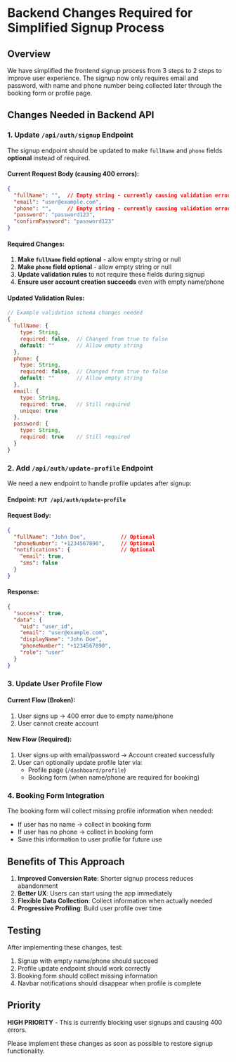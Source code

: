 # Backend Changes Required for Simplified Signup Process

## Overview
We have simplified the frontend signup process from 3 steps to 2 steps to improve user experience. The signup now only requires email and password, with name and phone number being collected later through the booking form or profile page.

## Changes Needed in Backend API

### 1. Update `/api/auth/signup` Endpoint

The signup endpoint should be updated to make `fullName` and `phone` fields **optional** instead of required.

#### Current Request Body (causing 400 errors):
```json
{
  "fullName": "",  // Empty string - currently causing validation errors
  "email": "user@example.com",
  "phone": "",     // Empty string - currently causing validation errors  
  "password": "password123",
  "confirmPassword": "password123"
}
```

#### Required Changes:
1. **Make `fullName` field optional** - allow empty string or null
2. **Make `phone` field optional** - allow empty string or null
3. **Update validation rules** to not require these fields during signup
4. **Ensure user account creation succeeds** even with empty name/phone

#### Updated Validation Rules:
```javascript
// Example validation schema changes needed
{
  fullName: { 
    type: String, 
    required: false,  // Changed from true to false
    default: ""       // Allow empty string
  },
  phone: { 
    type: String, 
    required: false,  // Changed from true to false
    default: ""       // Allow empty string
  },
  email: { 
    type: String, 
    required: true,   // Still required
    unique: true
  },
  password: { 
    type: String, 
    required: true    // Still required
  }
}
```

### 2. Add `/api/auth/update-profile` Endpoint

We need a new endpoint to handle profile updates after signup:

#### Endpoint: `PUT /api/auth/update-profile`
#### Request Body:
```json
{
  "fullName": "John Doe",           // Optional
  "phoneNumber": "+1234567890",     // Optional  
  "notifications": {                // Optional
    "email": true,
    "sms": false
  }
}
```

#### Response:
```json
{
  "success": true,
  "data": {
    "uid": "user_id",
    "email": "user@example.com", 
    "displayName": "John Doe",
    "phoneNumber": "+1234567890",
    "role": "user"
  }
}
```

### 3. Update User Profile Flow

#### Current Flow (Broken):
1. User signs up → 400 error due to empty name/phone
2. User cannot create account

#### New Flow (Required):
1. User signs up with email/password → Account created successfully
2. User can optionally update profile later via:
   - Profile page (`/dashboard/profile`)
   - Booking form (when name/phone are required for booking)

### 4. Booking Form Integration

The booking form will collect missing profile information when needed:
- If user has no name → collect in booking form
- If user has no phone → collect in booking form  
- Save this information to user profile for future use

## Benefits of This Approach

1. **Improved Conversion Rate**: Shorter signup process reduces abandonment
2. **Better UX**: Users can start using the app immediately
3. **Flexible Data Collection**: Collect information when actually needed
4. **Progressive Profiling**: Build user profile over time

## Testing

After implementing these changes, test:
1. Signup with empty name/phone should succeed
2. Profile update endpoint should work correctly
3. Booking form should collect missing information
4. Navbar notifications should disappear when profile is complete

## Priority

**HIGH PRIORITY** - This is currently blocking user signups and causing 400 errors.

Please implement these changes as soon as possible to restore signup functionality. 